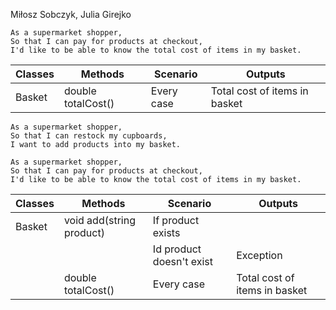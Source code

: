 Miłosz Sobczyk,
Julia Girejko

```
As a supermarket shopper,
So that I can pay for products at checkout,
I'd like to be able to know the total cost of items in my basket.
```

| Classes  | Methods            | Scenario   | Outputs                       |
|----------|--------------------|------------|-------------------------------|
| Basket   | double totalCost() | Every case | Total cost of items in basket |


```
As a supermarket shopper,
So that I can restock my cupboards,
I want to add products into my basket.

As a supermarket shopper,
So that I can pay for products at checkout,
I'd like to be able to know the total cost of items in my basket.
```

| Classes | Methods                  | Scenario                 | Outputs                       |
|---------|--------------------------|--------------------------|-------------------------------|
| Basket  | void add(string product) | If product exists        |                               |
|         |                          | Id product doesn't exist | Exception                     |
|         | double totalCost()       | Every case               | Total cost of items in basket |
 